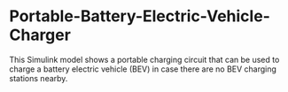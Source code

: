 # Portable-Battery-Electric-Vehicle-Charger
This Simulink model shows a portable charging circuit that can be used to charge a battery electric vehicle (BEV) in case there are no BEV charging stations nearby.
